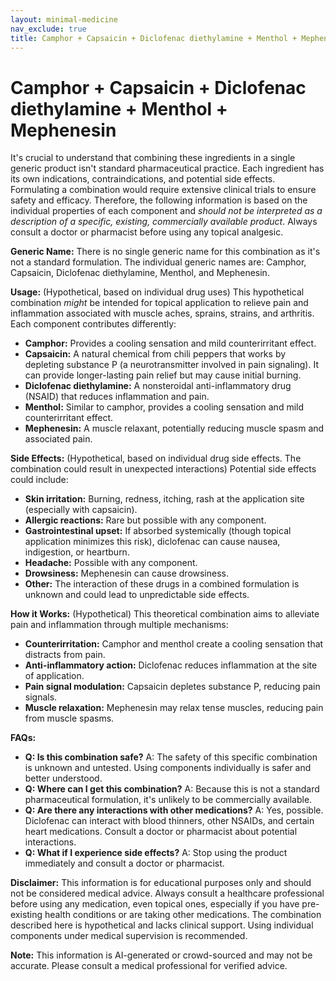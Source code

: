 ```yaml
---
layout: minimal-medicine
nav_exclude: true
title: Camphor + Capsaicin + Diclofenac diethylamine + Menthol + Mephenesin
---
```


# Camphor + Capsaicin + Diclofenac diethylamine + Menthol + Mephenesin

It's crucial to understand that combining these ingredients in a single generic product isn't standard pharmaceutical practice.  Each ingredient has its own indications, contraindications, and potential side effects.  Formulating a combination would require extensive clinical trials to ensure safety and efficacy. Therefore, the following information is based on the individual properties of each component and *should not be interpreted as a description of a specific, existing, commercially available product*.  Always consult a doctor or pharmacist before using any topical analgesic.


**Generic Name:**  There is no single generic name for this combination as it's not a standard formulation. The individual generic names are: Camphor, Capsaicin, Diclofenac diethylamine, Menthol, and Mephenesin.

**Usage:** (Hypothetical, based on individual drug uses) This hypothetical combination *might* be intended for topical application to relieve pain and inflammation associated with muscle aches, sprains, strains, and arthritis. Each component contributes differently:

* **Camphor:**  Provides a cooling sensation and mild counterirritant effect.
* **Capsaicin:**  A natural chemical from chili peppers that works by depleting substance P (a neurotransmitter involved in pain signaling).  It can provide longer-lasting pain relief but may cause initial burning.
* **Diclofenac diethylamine:** A nonsteroidal anti-inflammatory drug (NSAID) that reduces inflammation and pain.
* **Menthol:**  Similar to camphor, provides a cooling sensation and mild counterirritant effect.
* **Mephenesin:** A muscle relaxant, potentially reducing muscle spasm and associated pain.


**Side Effects:** (Hypothetical, based on individual drug side effects.  The combination could result in unexpected interactions) Potential side effects could include:

* **Skin irritation:** Burning, redness, itching, rash at the application site (especially with capsaicin).
* **Allergic reactions:**  Rare but possible with any component.
* **Gastrointestinal upset:**  If absorbed systemically (though topical application minimizes this risk), diclofenac can cause nausea, indigestion, or heartburn.
* **Headache:** Possible with any component.
* **Drowsiness:** Mephenesin can cause drowsiness.
* **Other:** The interaction of these drugs in a combined formulation is unknown and could lead to unpredictable side effects.


**How it Works:** (Hypothetical) This theoretical combination aims to alleviate pain and inflammation through multiple mechanisms:

* **Counterirritation:** Camphor and menthol create a cooling sensation that distracts from pain.
* **Anti-inflammatory action:** Diclofenac reduces inflammation at the site of application.
* **Pain signal modulation:** Capsaicin depletes substance P, reducing pain signals.
* **Muscle relaxation:** Mephenesin may relax tense muscles, reducing pain from muscle spasms.


**FAQs:**

* **Q: Is this combination safe?**  A:  The safety of this specific combination is unknown and untested.  Using components individually is safer and better understood.
* **Q:  Where can I get this combination?** A:  Because this is not a standard pharmaceutical formulation, it's unlikely to be commercially available.
* **Q: Are there any interactions with other medications?** A: Yes, possible.  Diclofenac can interact with blood thinners, other NSAIDs, and certain heart medications. Consult a doctor or pharmacist about potential interactions.
* **Q: What if I experience side effects?** A: Stop using the product immediately and consult a doctor or pharmacist.


**Disclaimer:** This information is for educational purposes only and should not be considered medical advice.  Always consult a healthcare professional before using any medication, even topical ones, especially if you have pre-existing health conditions or are taking other medications. The combination described here is hypothetical and lacks clinical support.  Using individual components under medical supervision is recommended.


**Note:** This information is AI-generated or crowd-sourced and may not be accurate. Please consult a medical professional for verified advice.